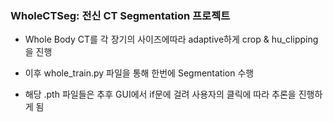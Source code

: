### WholeCTSeg: 전신 CT Segmentation 프로젝트    





* Whole Body CT를 각 장기의 사이즈에따라 adaptive하게 crop & hu_clipping을 진행  

* 이후 whole_train.py 파일을 통해 한번에 Segmentation 수행  

* 해당 .pth 파일들은 추후 GUI에서 if문에 걸려 사용자의 클릭에 따라 추론을 진행하게 됨  
